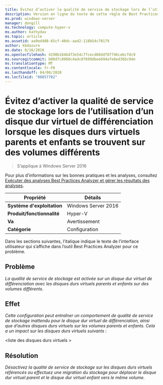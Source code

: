 ```yaml
---
title: Évitez d’activer la qualité de service de stockage lors de l’utilisation d’un disque dur virtuel de différenciation lorsque les disques durs virtuels parents et enfants se trouvent sur des volumes différents
description: Version en ligne du texte de cette règle de Best Practices Analyzer.
ms.prod: windows-server
manager: dongill
ms.technology: compute-hyper-v
ms.author: kathydav
ms.topic: article
ms.assetid: aa9ed408-65cf-40dc-aad2-118b54c70179
author: kbdazure
ms.date: 8/16/2016
ms.openlocfilehash: 4190b164b473e54c7fcecd68ddf8f746cebcfdc9
ms.sourcegitcommit: b00d7c8968c4adc8f699dbee694afe6ed36bc9de
ms.translationtype: MT
ms.contentlocale: fr-FR
ms.lasthandoff: 04/08/2020
ms.locfileid: "80857782"
---
```

# <a name="avoid-enabling-storage-quality-of-service-when-using-a-differencing-virtual-hard-disk-when-the-parent-and-child-virtual-hard-disks-are-on-different-volumes"></a>Évitez d’activer la qualité de service de stockage lors de l’utilisation d’un disque dur virtuel de différenciation lorsque les disques durs virtuels parents et enfants se trouvent sur des volumes différents

>S’applique à Windows Server 2016

Pour plus d’informations sur les bonnes pratiques et les analyses, consultez [Exécuter des analyses Best Practices Analyzer et gérer les résultats des analyses](https://go.microsoft.com/fwlink/p/?LinkID=223177).  
  
|Propriété|Détails|  
|-|-|  
|**Système d'exploitation**|Windows Server 2016|  
|**Produit/fonctionnalité**|Hyper-V|  
|**Va**|Avertissement|  
|**Catégorie**|Configuration|  
  
Dans les sections suivantes, l’italique indique le texte de l’interface utilisateur qui s’affiche dans l’outil Best Practices Analyzer pour ce problème.
  
## <a name="issue"></a>**Problème**  
*La qualité de service de stockage est activée sur un disque dur virtuel de différenciation avec les disques durs virtuels parents et enfants sur des volumes différents.*  
  
## <a name="impact"></a>**Effet**  
*Cette configuration peut entraîner un comportement de qualité de service de stockage inattendu pour le disque dur virtuel de différenciation, ainsi que d’autres disques durs virtuels sur les volumes parents et enfants. Cela a un impact sur les disques durs virtuels suivants :*  
  
\<liste des disques durs virtuels >  
  
## <a name="resolution"></a>**Résolution**  
*Désactivez la qualité de service de stockage sur les disques durs virtuels référencés ou effectuez une migration du stockage pour déplacer le disque dur virtuel parent et le disque dur virtuel enfant vers le même volume.*  
  


